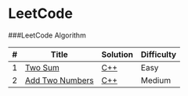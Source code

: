 LeetCode
========

###LeetCode Algorithm

| # | Title | Solution | Difficulty |
|---| ----- | -------- | ---------- |
|1|[Two Sum](https://leetcode.com/problems/two-sum/)| [C++](./cpp/twoSum.cpp)|Easy|
|2|[Add Two Numbers](https://leetcode.com/problems/add-two-numbers/)| [C++](./cpp/addTwoNumbers.cpp)|Medium|

